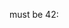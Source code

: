 must be 42: <a href="manuscript.html#foobar" data-stash-href="manuscript.html#foobar"></a><!-- hrefはVivliostyleの内部処理によってドキュメント内の正しい位置に解決されて消えてしまうので、後から検索できるように`data-stash-href`に退避させている -->

<div style="break-after: page"></div><div style="break-after: page"></div><div style="break-after: page"></div><div style="break-after: page"></div><div style="break-after: page"></div><div style="break-after: page"></div><div style="break-after: page"></div><div style="break-after: page"></div><div style="break-after: page"></div><div style="break-after: page"></div><div style="break-after: page"></div><div style="break-after: page"></div><div style="break-after: page"></div><div style="break-after: page"></div><div style="break-after: page"></div><div style="break-after: page"></div><div style="break-after: page"></div><div style="break-after: page"></div><div style="break-after: page"></div><div style="break-after: page"></div><div style="break-after: page"></div><div style="break-after: page"></div><div style="break-after: page"></div><div style="break-after: page"></div><div style="break-after: page"></div><div style="break-after: page"></div><div style="break-after: page"></div><div style="break-after: page"></div><div style="break-after: page"></div><div style="break-after: page"></div><div style="break-after: page"></div><div style="break-after: page"></div><div style="break-after: page"></div><div style="break-after: page"></div><div style="break-after: page"></div><div style="break-after: page"></div><div style="break-after: page"></div><div style="break-after: page"></div><div style="break-after: page"></div><div style="break-after: page"></div><div style="break-after: page"></div><div id="foobar"></div>
